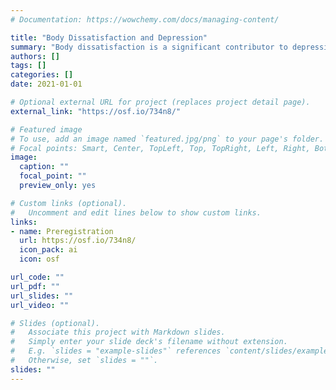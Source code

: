 ```yaml
---
# Documentation: https://wowchemy.com/docs/managing-content/

title: "Body Dissatisfaction and Depression"
summary: "Body dissatisfaction is a significant contributor to depression among adolescents. It is particularly common among adolescent girls, who are at particular risk for depression. Despite this, no study has systematically examined the effect of body dissatisfaction interventions on depression outcomes. Working with Dr. Jessica Schleider and the Lab for Scalable Mental Health, Isaac is working to quantify the effects of such interventions on depression in adolescents. Ultimately, we hope to understand the potential of targeting body dissatisfaction to prevent depression in adolescence and to combat the gender gap that emerges in this period."
authors: []
tags: []
categories: []
date: 2021-01-01

# Optional external URL for project (replaces project detail page).
external_link: "https://osf.io/734n8/"

# Featured image
# To use, add an image named `featured.jpg/png` to your page's folder.
# Focal points: Smart, Center, TopLeft, Top, TopRight, Left, Right, BottomLeft, Bottom, BottomRight.
image:
  caption: ""
  focal_point: ""
  preview_only: yes

# Custom links (optional).
#   Uncomment and edit lines below to show custom links.
links:
- name: Preregistration
  url: https://osf.io/734n8/
  icon_pack: ai
  icon: osf

url_code: ""
url_pdf: ""
url_slides: ""
url_video: ""

# Slides (optional).
#   Associate this project with Markdown slides.
#   Simply enter your slide deck's filename without extension.
#   E.g. `slides = "example-slides"` references `content/slides/example-slides.md`.
#   Otherwise, set `slides = ""`.
slides: ""
---
```

